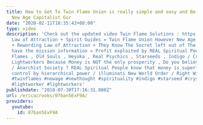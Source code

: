 ```yaml
---
title: How to Get To Twin Flame Union is really simple and easy and Be cautious of
  New Age Capitalist Gur
date: "2020-02-11T18:35:43+08:00"
type: video
description: 'Check out the updated video Twin Flame Solutions : https://www.youtube.com/watch?v=P38NISbvOj4&t=2s
  Law of Attraction + Spirit Guides = Twin Flame Union However New Age Guru Capitalists
  + Rewording Law of Attraction + They Know The Secret left out of The Secret + They
  have the mission information = Profit exploited by REAL Spiritual People , Twin
  Flames , Old Souls , Heyoka , Real Psychics , Starseeds , Indigo / Crystal , and
  Lightworkers Because Money is NOT the only prosperity , Do you believe in 5D Earth
  / Anarchist Society ? REAL Spiritual People know that money is superficial and hierarchical
  control by hierarchical power / illuminati New World Order / Right Wing people #twinflame
  #twinflames #newage #newthought #spirituality #indigo #starseed #crystal #heyoka
  #lightworker #lightworkers'
publishdate: "2018-07-30T17:16:31.000Z"
url: /ericacrooks/07ban5ExF9A/
providers:
  youtube:
    id: 07ban5ExF9A
---
```

